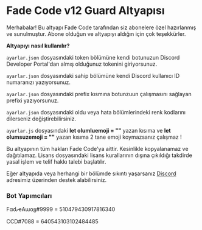 # Fade Code v12 Guard Altyapısı

Merhabalar! Bu altyapı Fade Code tarafından siz abonelere özel hazırlanmış ve sunulmuştur. Abone olduğun ve altyapıyı aldığın için çok teşekkürler.

**Altyapıyı nasıl kullanılır?**

``ayarlar.json`` dosyasındaki token bölümüne kendi botunuzun Discord Developer Portal'dan almış olduğunuz tokenini giriyorsunuz.

``ayarlar.json`` dosyasındaki sahip bölümüne kendi Discord kullanıcı ID numaranızı yazıyorsunuz.

``ayarlar.json`` dosyasındaki prefix kısmına botunzuun çalışmasını sağlayan prefixi yazıyorsunuz.

``ayarlar.json`` dosyasındaki oldu veya hata bölümlerindeki renk kodlarını dilerseniz değiştirebilirsiniz.

``ayarlar.js`` dosyasındaki **let olumluemoji = ""** yazan kısıma ve **let olumsuzemoji = ""** yazan kısıma 2 tane emoji koymazsanız çalışmaz !

Bu altyapının tüm hakları Fade Code'ya aittir. Kesinlikle kopyalanamaz ve dağıtılamaz. Lisans dosyasındaki lisans kurallarının dışına çıkıldığı takdirde yasal işlem ve telif hakkı talebi başlatılır.

Eğer altyapıda veya herhangi bir bölümde sıkıntı yaşarsanız [Discord](https://discord.gg/69S85ZnWJC) adresimiz üzerinden destek alabilirsiniz.

### Bot Yapımcıları

FαԃҽAɯαყ#9999 = 510479430917816340

CCD#7088 = 640543103102484485

